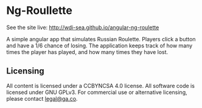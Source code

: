 # Ng-Roullette
See the site live: <http://wdi-sea.github.io/angular-ng-roulette>

A simple angular app that simulates Russian Roulette. Players
click a button and have a 1/6 chance of losing. The application
keeps track of how many times the player has played, and how many
times they have lost.

## Licensing
All content is licensed under a CC­BY­NC­SA 4.0 license.
All software code is licensed under GNU GPLv3. For commercial use or alternative licensing, please contact legal@ga.co.

